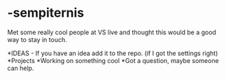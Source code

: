 # -sempiternis
Met some really cool people at VS live and thought this would be a good way to stay in touch.

*IDEAS - If you have an idea add it to the repo.  (if I got the settings right)
  *Projects
  *Working on something cool
  *Got a question, maybe someone can help.
  
